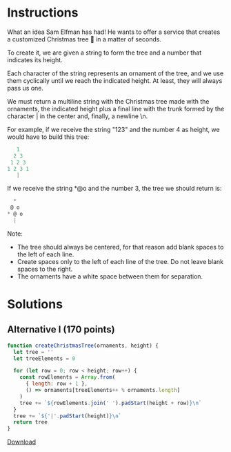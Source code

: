 # Instructions

What an idea Sam Elfman has had! He wants to offer a service that creates a customized Christmas tree 🎄 in a matter of seconds.

To create it, we are given a string to form the tree and a number that indicates its height.

Each character of the string represents an ornament of the tree, and we use them cyclically until we reach the indicated height. At least, they will always pass us one.

We must return a multiline string with the Christmas tree made with the ornaments, the indicated height plus a final line with the trunk formed by the character | in the center and, finally, a newline \n.

For example, if we receive the string "123" and the number 4 as height, we would have to build this tree:

```js
   1
  2 3
 1 2 3
1 2 3 1
   |
```

If we receive the string *@o and the number 3, the tree we should return is:

```js
  *
 @ o
* @ o
  |
```

Note:

- The tree should always be centered, for that reason add blank spaces to the left of each line.
- Create spaces only to the left of each line of the tree. Do not leave blank spaces to the right.
- The ornaments have a white space between them for separation.

# Solutions

## Alternative I (170 points)

```js
function createChristmasTree(ornaments, height) {
  let tree = ''
  let treeElements = 0

  for (let row = 0; row < height; row++) {
    const rowElements = Array.from(
      { length: row + 1 },
      () => ornaments[treeElements++ % ornaments.length]
    )
    tree += `${rowElements.join(' ').padStart(height + row)}\n`
  }
  tree += `${'|'.padStart(height)}\n`
  return tree
}

```

[Download](https://github.com/jpaddeo/tdd-adventjs/2023/challenge10/solution1.js)